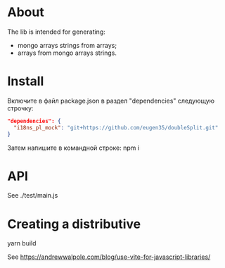 # About
The lib is intended for generating: 
- mongo arrays strings from arrays;
- arrays from mongo arrays strings.

# Install
Включите в файл package.json в раздел "dependencies" следующую строчку:
```json
"dependencies": {    
  "i18ns_pl_mock": "git+https://github.com/eugen35/doubleSplit.git"
}
```

Затем напишите в командной строке: npm i

# API
See ./test/main.js

# Creating a distributive
yarn build

See https://andrewwalpole.com/blog/use-vite-for-javascript-libraries/
